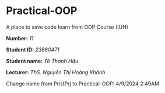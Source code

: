 # Practical-OOP
A place to save code learn from OOP Course (IUH)

**Number:** *11*

**Student ID:** *23660471*

**Student name:** *Tô Thanh Hậu*

**Lecturer:** *ThS. Nguyễn Thị Hoàng Khánh*




Change name from PristPrj to Practical-OOP: 4/9/2024 2:49AM
